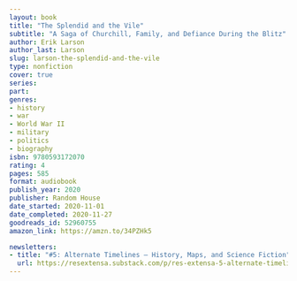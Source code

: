 ```yaml
---
layout: book
title: "The Splendid and the Vile"
subtitle: "A Saga of Churchill, Family, and Defiance During the Blitz"
author: Erik Larson
author_last: Larson
slug: larson-the-splendid-and-the-vile
type: nonfiction
cover: true
series: 
part: 
genres:
- history
- war
- World War II
- military
- politics
- biography
isbn: 9780593172070
rating: 4
pages: 585
format: audiobook
publish_year: 2020
publisher: Random House
date_started: 2020-11-01
date_completed: 2020-11-27
goodreads_id: 52960755
amazon_link: https://amzn.to/34PZHk5

newsletters:
- title: "#5: Alternate Timelines — History, Maps, and Science Fiction"
  url: https://resextensa.substack.com/p/res-extensa-5-alternate-timelines
---
```

